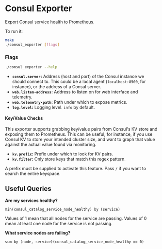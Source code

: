 # Consul Exporter

Export Consul service health to Prometheus.

To run it:

```bash
make
./consul_exporter [flags]
```

### Flags

```bash
./consul_exporter --help
```

* __`consul.server`:__ Address (host and port) of the Consul instance we should
    connect to. This could be a local agent (`localhost:8500`, for instance), or
    the address of a Consul server.
* __`web.listen-address`:__ Address to listen on for web interface and telemetry.
* __`web.telemetry-path`:__ Path under which to expose metrics.
* __`log.level`:__ Logging level. `info` by default.

#### Key/Value Checks

This exporter supports grabbing key/value pairs from Consul's KV store and
exposing them to Prometheus. This can be useful, for instance, if you use
Consul KV to store your intended cluster size, and want to graph that value
against the actual value found via monitoring.

* __`kv.prefix`:__ Prefix under which to look for KV pairs.
* __`kv.filter`:__ Only store keys that match this regex pattern.

A prefix must be supplied to activate this feature. Pass `/` if you want to
search the entire keyspace.

## Useful Queries

__Are my services healthy?__

    min(consul_catalog_service_node_healthy) by (service)

Values of 1 mean that all nodes for the service are passing. Values of 0 mean at least one node for the service is not passing.

__What service nodes are failing?__

    sum by (node, service)(consul_catalog_service_node_healthy == 0)
